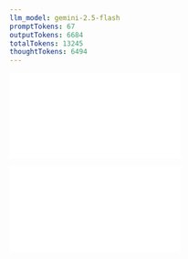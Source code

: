 ```yaml
---
llm_model: gemini-2.5-flash
promptTokens: 67
outputTokens: 6684
totalTokens: 13245
thoughtTokens: 6494
---
```


![@](steps/prompt.fa18ea36.md)

![@](steps/response.25cada3c.md)